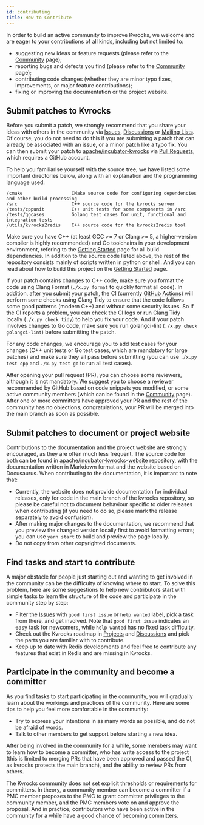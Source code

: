 ```yaml
---
id: contributing
title: How to Contribute
---
```


In order to build an active community to improve Kvrocks, we welcome and are eager to your contributions of all kinds, including but not limited to:
- suggesting new ideas or feature requests (please refer to the [Community](index.md) page);
- reporting bugs and defects you find (please refer to the [Community](index.md) page); 
- contributing code changes (whether they are minor typo fixes, improvements, or major feature contributions); 
- fixing or improving the documentation or the project website.

## Submit patches to Kvrocks

Before you submit a patch, we strongly recommend that you share your ideas with others in the community via [Issues](https://github.com/apache/incubator-kvrocks/issues), [Discussions](https://github.com/apache/incubator-kvrocks/discussions) or [Mailing Lists](/community/#mailing-list). 
Of course, you do not need to do this if you are submitting a patch that can already be associated with an issue, or a minor patch like a typo fix. 
You can then submit your patch to [apache/incubator-kvrocks](https://github.com/apache/incubator-kvrocks) via [Pull Requests](https://github.com/apache/incubator-kvrocks/pulls), which requires a GitHub account.

To help you familiarise yourself with the source tree, we have listed some important directories below, along with an explanation and the programming language used:

```
/cmake                  CMake source code for configuring dependencies and other build processing
/src                    C++ source code for the kvrocks server
/tests/cppunit          C++ unit tests for some components in /src
/tests/gocases          Golang test cases for unit, functional and integration tests
/utils/kvrocks2redis    C++ source code for the kvrocks2redis tool
```

Make sure you have C++ (at least GCC >= 7 or Clang >= 5, a higher-version compiler is highly recommended) and Go toolchains in your development environment, refering to the [Getting Started](/docs/getting-started#install-dependencies) page for all build dependencies. 
In addition to the source code listed above, the rest of the repository consists mainly of scripts written in python or shell.
And you can read about how to build this project on the [Getting Started](/docs/getting-started#compile-kvrocks-from-source) page.

If your patch contains changes to C++ code, make sure you format the code using Clang Format (`./x.py format` to quickly format all code). 
In addition, after you submit your patch, the CI (currently [GitHub Actions](https://github.com/apache/incubator-kvrocks/actions)) will perform some checks using Clang Tidy to ensure that the code follows some good patterns (modern C++) and without some security issues. 
So if the CI reports a problem, you can check the CI logs or run Clang Tidy locally (`./x.py check tidy`) to help you fix your code.
And if your patch involves changes to Go code, make sure you run golangci-lint (`./x.py check golangci-lint`) before submitting the patch.

For any code changes, we encourage you to add test cases for your changes (C++ unit tests or Go test cases, which are mandatory for large patches) and make sure they all pass before submitting (you can use `./x.py test cpp` and `./x.py test go` to run all test cases).

After opening your pull request (PR), you can choose some reviewers, although it is not mandatory.
We suggest you to choose a reviewer recommended by GitHub based on code snippets you modified, or some active community members (which can be found in the [Community](index.md#people) page).
After one or more committers have approved your PR and the rest of the community has no objections, congratulations, your PR will be merged into the main branch as soon as possible.

## Submit patches to document or project website

Contributions to the documentation and the project website are strongly encouraged, as they are often much less frequent.
The source code for both can be found in [apache/incubator-kvrocks-website](https://github.com/apache/incubator-kvrocks-website) repository, with the documentation written in Markdown format and the website based on Docusaurus. 
When contributing to the documentation, it is important to note that:
- Currently, the website does not provide documentation for individual releases, only for code in the main branch of the kvrocks repository, so please be careful not to document behaviour specific to older releases when contributing (if you need to do so, please mark the release separately to avoid confusion).
- After making major changes to the documentation, we recommend that you preview the changed version locally first to avoid formatting errors; you can use `yarn start` to build and preview the page locally.
- Do not copy from other copyrighted documents.

## Find tasks and start to contribute

A major obstacle for people just starting out and wanting to get involved in the community can be the difficulty of knowing where to start.
To solve this problem, here are some suggestions to help new contributors start with simple tasks to learn the structure of the code and participate in the community step by step:
- Filter the [Issues](https://github.com/apache/incubator-kvrocks/issues) with `good first issue` or `help wanted` label, pick a task from there, and get involved. Note that `good first issue` indicates an easy task for newcomers, while `help wanted` has no fixed task difficulty.
- Check out the Kvrocks roadmap in [Projects](https://github.com/apache/incubator-kvrocks/projects/2) and [Discussions](https://github.com/apache/incubator-kvrocks/discussions) and pick the parts you are familiar with to contribute.
- Keep up to date with Redis developments and feel free to contribute any features that exist in Redis and are missing in Kvrocks.

## Participate in the community and become a committer

As you find tasks to start participating in the community, you will gradually learn about the workings and practices of the community.
Here are some tips to help you feel more comfortable in the community:
- Try to express your intentions in as many words as possible, and do not be afraid of words.
- Talk to other members to get support before starting a new idea.

After being involved in the community for a while, some members may want to learn how to become a committer, who has write access to the project (this is limited to merging PRs that have been approved and passed the CI, as kvrocks protects the main branch), and the ability to review PRs from others.

The Kvrocks community does not set explicit thresholds or requirements for committers.
In theory, a community member can become a committer if a PMC member proposes to the PMC to grant committer privileges to the community member, and the PMC members vote on and approve the proposal.
And in practice, contributors who have been active in the community for a while have a good chance of becoming committers.
